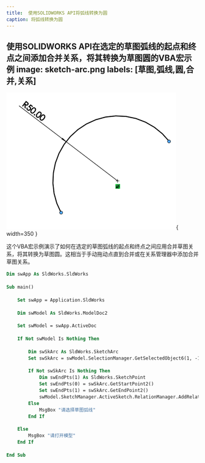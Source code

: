 ```yaml
---
title:  使用SOLIDWORKS API将弧线转换为圆
caption: 将弧线转换为圆
---
```

 使用SOLIDWORKS API在选定的草图弧线的起点和终点之间添加合并关系，将其转换为草图圆的VBA宏示例
image: sketch-arc.png
labels: [草图,弧线,圆,合并,关系]
---
![草图弧线](sketch-arc.png){ width=350 }

这个VBA宏示例演示了如何在选定的草图弧线的起点和终点之间应用合并草图关系，将其转换为草图圆。这相当于手动拖动点直到合并或在关系管理器中添加合并草图关系。

~~~ vb
Dim swApp As SldWorks.SldWorks

Sub main()

    Set swApp = Application.SldWorks
    
    Dim swModel As SldWorks.ModelDoc2
    
    Set swModel = swApp.ActiveDoc
    
    If Not swModel Is Nothing Then
        
        Dim swSkArc As SldWorks.SketchArc
        Set swSkArc = swModel.SelectionManager.GetSelectedObject6(1, -1)
        
        If Not swSkArc Is Nothing Then
            Dim swEndPts(1) As SldWorks.SketchPoint
            Set swEndPts(0) = swSkArc.GetStartPoint2()
            Set swEndPts(1) = swSkArc.GetEndPoint2()
            swModel.SketchManager.ActiveSketch.RelationManager.AddRelation swEndPts, swConstraintType_e.swConstraintType_MERGEPOINTS
        Else
            MsgBox "请选择草图弧线"
        End If
        
    Else
        MsgBox "请打开模型"
    End If
    
End Sub
~~~